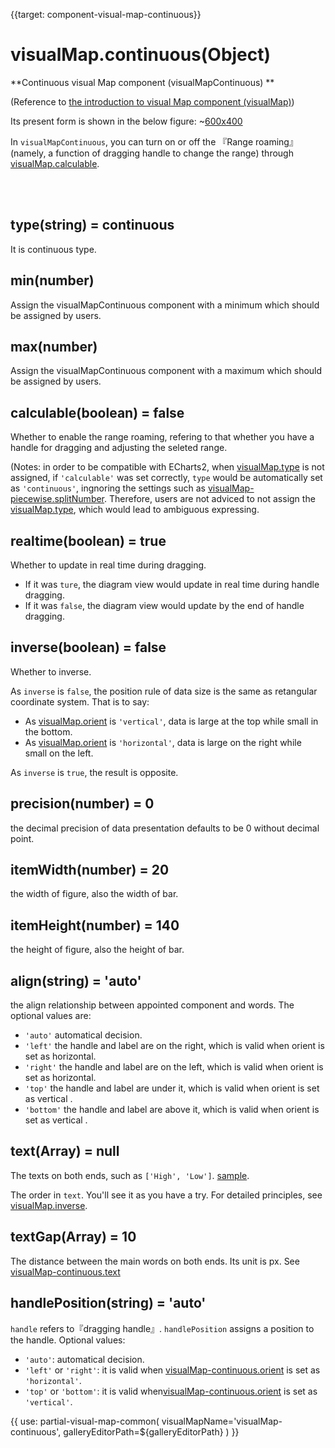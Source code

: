 
{{target: component-visual-map-continuous}}

# visualMap.continuous(Object)

**Continuous visual Map component (visualMapContinuous) **

 (Reference to [the introduction to visual Map component (visualMap)](~visualMap)) 

Its present form is shown in the below figure: 
~[600x400](${galleryViewPath}doc-example/map-visualMap-continuous&edit=1&reset=1)

In `visualMapContinuous`, you can turn on or off the 『Range roaming』 (namely, a function of dragging handle to change the range)  through  [visualMap.calculable](~visualMap.calculable).

<br>
<br>


## type(string) = continuous

It is continuous type.


## min(number)

Assign the visualMapContinuous component with a minimum which should be assigned by users. 


## max(number)

Assign the visualMapContinuous component with a maximum which should be assigned by users. 


## calculable(boolean) = false

Whether to enable the range roaming, refering to that whether you have a handle for dragging and adjusting the seleted range.

 (Notes: in order to be compatible with ECharts2, when [visualMap.type](~visualMap.type) is not assigned, if `'calculable'` was set correctly, `type` would be automatically set as `'continuous'`, ingnoring the settings such as  [visualMap-piecewise.splitNumber](~visualMap-piecewise.splitNumber). Therefore, users are not adviced to not assign the [visualMap.type](~visualMap.type), which would lead to ambiguous expressing.  


## realtime(boolean) = true

Whether to update in real time during dragging.

+ If it was `ture`, the diagram view would update in real time during handle dragging. 
+ If it was `false`, the diagram view would update by the end of handle dragging.


## inverse(boolean) = false

Whether to inverse.

As `inverse` is `false`, the position rule of data size is the same as retangular coordinate system. That is to say: 

+ As [visualMap.orient](~visualMap.orient) is `'vertical'`, data is large at the top while small in the bottom.
+ As [visualMap.orient](~visualMap.orient) is `'horizontal'`,  data is large on the right while small on the left.

As `inverse` is `true`, the result is opposite.

## precision(number) = 0

the decimal precision of data presentation defaults to be 0 without decimal point. 


## itemWidth(number) = 20

the width of figure, also the width of bar.  

## itemHeight(number) = 140

the height of figure, also the height of bar.


## align(string) = 'auto'

the align relationship between appointed component and words. The optional values are:  

+ `'auto'` automatical decision.
+ `'left'` the handle and label are on the right, which is valid when orient is set as horizontal.
+ `'right'` the handle and label are on the left, which is valid when orient is set as horizontal.
+ `'top'` the handle and label are under it, which is valid when orient is set as  vertical .
+ `'bottom'` the handle and label are above it, which is valid when orient is set as  vertical .


## text(Array) = null

The texts on both ends, such as `['High', 'Low']`. [sample](${galleryEditorPath}doc-example/map-visualMap-continuous-text&edit=1&reset=1). 

The order in `text`. You'll see it as you have a try. For detailed principles, see [visualMap.inverse](~visualMap.inverse). 


## textGap(Array) = 10

The distance between the main words on both ends. Its unit is px. See [visualMap-continuous.text](~visualMap-continuous.text)


## handlePosition(string) = 'auto'

`handle` refers to『dragging handle』. `handlePosition` assigns a position to the handle. Optional values: 

+ `'auto'`: automatical decision.
+ `'left'` or `'right'`: it is valid when [visualMap-continuous.orient](~visualMap-continuous.orient) is set as `'horizontal'`.
+ `'top'` or `'bottom'`: it is valid when[visualMap-continuous.orient](~visualMap-continuous.orient) is set as `'vertical'`.

{{ use: partial-visual-map-common(
    visualMapName='visualMap-continuous',
    galleryEditorPath=${galleryEditorPath}
) }}

